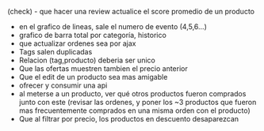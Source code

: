(check) - que hacer una review actualice el score promedio de un producto
- en el grafico de lineas, sale el numero de evento (4,5,6...)
- grafico de barra total por categoría, historico
- que actualizar ordenes sea por ajax
- Tags salen duplicadas 
- Relacion (tag,producto) deberia ser unico
- Que las ofertas muestren tambien el precio anterior
- Que el edit de un producto sea mas amigable
- ofrecer y consumir una api
- al meterse a un producto, ver qué otros productos fueron comprados junto con este (revisar las ordenes, y poner los ~3 productos que fueron mas frecuentemente comprados en una misma orden con el producto)
- Que al filtrar por precio, los productos en descuento desaparezcan